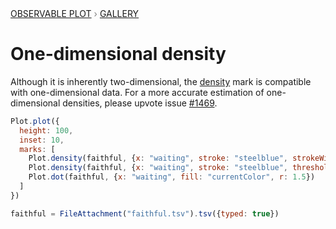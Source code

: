 <div style="color: grey; font: 13px/25.5px var(--sans-serif); text-transform: uppercase;"><h1 style="display: none;">Plot: One-dimensional density</h1><a href="/plot">Observable Plot</a> › <a href="/@observablehq/plot-gallery">Gallery</a></div>

# One-dimensional density

Although it is inherently two-dimensional, the [density](https://observablehq.com/plot/marks/density) mark is compatible with one-dimensional data. For a more accurate estimation of one-dimensional densities, please upvote issue [#1469](https://github.com/observablehq/plot/issues/1469).

```js echo
Plot.plot({
  height: 100,
  inset: 10,
  marks: [
    Plot.density(faithful, {x: "waiting", stroke: "steelblue", strokeWidth: 0.25, bandwidth: 10}),
    Plot.density(faithful, {x: "waiting", stroke: "steelblue", thresholds: 4, bandwidth: 10}),
    Plot.dot(faithful, {x: "waiting", fill: "currentColor", r: 1.5})
  ]
})
```

```js echo
faithful = FileAttachment("faithful.tsv").tsv({typed: true})
```
